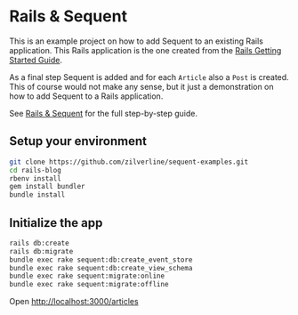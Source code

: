 # Rails & Sequent

This is an example project on how to add Sequent to an existing Rails application.
This Rails application is the one created from the [Rails Getting Started Guide](https://guides.rubyonrails.org/getting_started.html).

As a final step Sequent is added and for each `Article` also a `Post` is created. This of course would not make any sense, but it just a demonstration on how to add Sequent to a Rails application.

See [Rails & Sequent](https://www.sequent.io/docs/rails-sequent.html) for the full step-by-step guide.

## Setup your environment

```bash
git clone https://github.com/zilverline/sequent-examples.git
cd rails-blog
rbenv install
gem install bundler
bundle install
```

## Initialize the app

```bash
rails db:create
rails db:migrate
bundle exec rake sequent:db:create_event_store
bundle exec rake sequent:db:create_view_schema
bundle exec rake sequent:migrate:online
bundle exec rake sequent:migrate:offline
```

Open [http://localhost:3000/articles](http://localhost:3000/articles)
